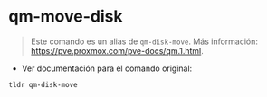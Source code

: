 # qm-move-disk

> Este comando es un alias de `qm-disk-move`.
> Más información: <https://pve.proxmox.com/pve-docs/qm.1.html>.

- Ver documentación para el comando original:

`tldr qm-disk-move`
